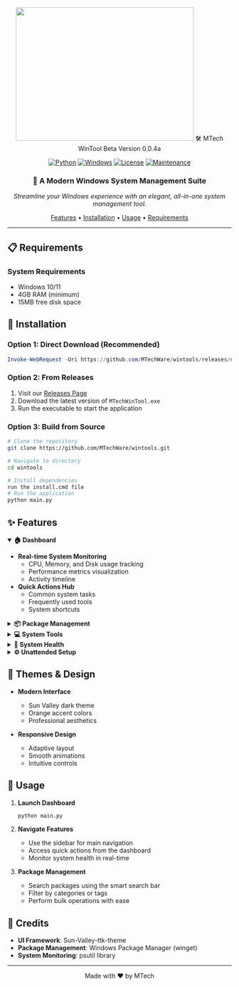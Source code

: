<div align="center">

<img src="[image](https://cdn.glitch.global/c71b63a5-9bbb-4161-9304-824cf8b9757b/WinTool.png?v=1733618534018)" width="400" height="300"/>
🛠️ MTech WinTool Beta Version 0.0.4a

[![Python](https://img.shields.io/badge/Python-3.7+-3776AB?style=for-the-badge&logo=python&logoColor=white)](https://www.python.org)
[![Windows](https://img.shields.io/badge/Windows-10%2F11-0078D6?style=for-the-badge&logo=windows&logoColor=white)](https://www.microsoft.com/windows)
[![License](https://img.shields.io/badge/License-MIT-green.svg?style=for-the-badge)](LICENSE)
[![Maintenance](https://img.shields.io/badge/Maintained%3F-yes-green.svg?style=for-the-badge)](https://github.com/yourusername/MTechWinTool)

### 🎯 A Modern Windows System Management Suite

*Streamline your Windows experience with an elegant, all-in-one system management tool.*

[Features](#-features) • [Installation](#-installation) • [Usage](#-usage) • [Requirements](#-requirements)

---

</div>

## 📋 Requirements

### System Requirements
- Windows 10/11
- 4GB RAM (minimum)
- 15MB free disk space

## 🚀 Installation

### Option 1: Direct Download (Recommended)

```powershell
Invoke-WebRequest -Uri https://github.com/MTechWare/wintools/releases/download/v0.0.4a/MTech_WinTool.exe -OutFile MTechWinTool.exe; Start-Process .\\MTechWinTool.exe
```

### Option 2: From Releases
1. Visit our [Releases Page](https://github.com/MTechWare/wintools/releases)
2. Download the latest version of `MTechWinTool.exe`
3. Run the executable to start the application

### Option 3: Build from Source
```bash
# Clone the repository
git clone https://github.com/MTechWare/wintools.git

# Navigate to directory
cd wintools

# Install dependencies
run the install.cmd file
# Run the application
python main.py
```

## ✨ Features

<details open>
<summary><b>🏠 Dashboard</b></summary>

- **Real-time System Monitoring**
  - CPU, Memory, and Disk usage tracking
  - Performance metrics visualization
  - Activity timeline
- **Quick Actions Hub**
  - Common system tasks
  - Frequently used tools
  - System shortcuts
</details>

<details>
<summary><b>📦 Package Management</b></summary>

- **WinGet Integration**
  - Smart package search
  - Category-based filtering
  - Bulk operations support
- **Package Operations**
  - One-click installation
  - Clean uninstallation
  - Automatic updates
</details>

<details>
<summary><b>💻 System Tools</b></summary>

- **System Maintenance**
  - Disk cleanup utility
  - Task manager integration
  - Service management
- **System Configuration**
  - Device manager
  - Control panel
  - System settings
</details>

<details>
<summary><b>🔧 System Health</b></summary>

- **Performance Monitoring**
  - Resource usage tracking
  - System metrics
  - Health diagnostics
- **System Information**
  - Hardware details
  - Software inventory
  - System reports
</details>

<details>
<summary><b>⚙️ Unattended Setup</b></summary>

- **Windows Configuration**
  - Custom installation settings
  - System preferences
  - Deployment templates
- **Automation**
  - Scripted setup
  - Configuration profiles
  - Batch processing
</details>

## 🎨 Themes & Design

- **Modern Interface**
  - Sun Valley dark theme
  - Orange accent colors
  - Professional aesthetics

- **Responsive Design**
  - Adaptive layout
  - Smooth animations
  - Intuitive controls

## 🎯 Usage

1. **Launch Dashboard**
   ```bash
   python main.py
   ```

2. **Navigate Features**
   - Use the sidebar for main navigation
   - Access quick actions from the dashboard
   - Monitor system health in real-time

3. **Package Management**
   - Search packages using the smart search bar
   - Filter by categories or tags
   - Perform bulk operations with ease

## 🤝 Credits

- **UI Framework**: Sun-Valley-ttk-theme
- **Package Management**: Windows Package Manager (winget)
- **System Monitoring**: psutil library

---

<div align="center">

Made with ❤️ by MTech

</div>
